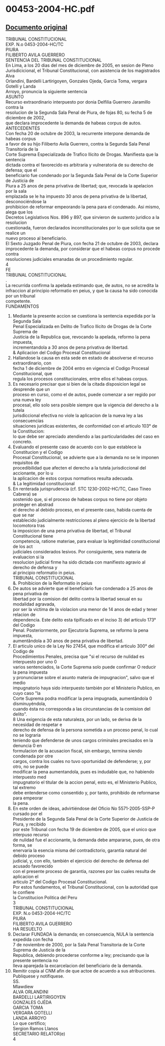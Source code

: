 
00453-2004-HC.pdf
=================
  
[Documento original](https://tc.gob.pe/jurisprudencia/2006/00453-2004-HC.pdf)  
---  
TRIBUNAL CONSTITUCIONAL  
EXP. N.o 0453-2004-HC/TC  
PIURA  
FILIBERTO AVILA GUERRERO  
SENTENCIA DEL TRIBUNAL CONSTITUCIONAL  
En Lima, a los 20 dias del mes de diciembre de 2005, en sesion de Pleno  
Jurisdicicional, el Tribunal Constitucional, con asistencia de los magistrados Alva  
Orlandini, Bardelli Lartirigoyen, Gonzales Ojeda, Garcia Toma, vergara Gotelli y Landa  
Arroyo, pronuncia la siguiente sentencia  
ASUNTO  
Recurso extraordinario interpuesto por donia Delfilia Guerrero Jaramillo contra la  
resolucion de la Segunda Sala Penal de Piura, de fojas 80, su fecha 5 de diciembre de 2002,  
que declara improcedente la demanda de habeas corpus de autos.  
ANTECEDENTES  
Con fecha 20 de octubre de 2003, la recurrente interpone demanda de habeas corpus  
a favor de su hijo Filiberto Avila Guerrero, contra la Segunda Sala Penal Transitoria de la  
Corte Suprema Especializada de Trafico Ilicito de Drogas. Manifiesta que la sentencia  
dictada contra el favorecido es arbitraria y vulneratoria de su derecho de defensa; que el  
beneficiario fue condenado por la Segunda Sala Penal de la Corte Superior de Justicia de  
Piura a 25 anos de pena privativa de libertad; que, revocada la apelacion por la sala  
emplazada se le ha impuesto 30 anos de pena privativa de la libertad, desconociéndose la  
prohibicion de reformar empeorando la pena para el condenado. Asi mismo, alega que los  
Decretos Legislativos Nos. 896 y 897, que sirvieron de sustento juridico a la resolucion  
cuestionada, fueron declarados inconstitucionales por lo que solicita que se realice un  
nuevo proceso al beneficiario.  
El Sexto Juzgado Penal de Piura, con fecha 21 de octubre de 2003, declara  
improcedente la demanda, por considerar que el habeas corpus no procede contra  
resoluciones judiciales emanadas de un procedimiento regular.  
4  
FE  
TRIBUNAL CONSTITUCIONAL  
.  
La recurrida confirma la apelada estimando que, de autos, no se acredita la  
infraccion al principio reformatio en peius, y que la causa ha sido conocida por un tribunal  
competente.  
FUNDAMENTOS  
1. Mediante la presente accion se cuestiona la sentencia expedida por la Segunda Sala  
Penal Especializada en Delito de Trafico Ilicito de Drogas de la Corte Suprema de  
Justicia de la Republica que, revocando la apelada, reformo la pena impuesta,  
incrementandola a 30 anos de pena privativa de libertad.  
& Aplicacion del Codigo Procesal Constitucional  
2. Hallandose la causa en esta sede en estado de absolverse el recurso extraordinario, con  
fecha 1 de diciembre de 2004 entro en vigencia el Codigo Procesal Constitucional, que  
regula los procesos constitucionales, entre ellos el habeas corpus.  
3. Es necesario precisar que si bien de la citada disposicion legal se desprende que un  
proceso en curso, como el de autos, puede comenzar a ser regido por una nueva ley  
procesal, ello solo sera posible siempre que la vigencia del derecho a la tutela  
jurisdiccional efectiva no viole la aplicacion de la nueva ley a las consecuencias  
situaciones juridicas existentes, de conformidad con el articulo 103° de la Constitucion:  
lo que debe ser apreciado atendiendo a las particularidades del caso en concreto.  
4. Evaluando el presente caso de acuerdo con lo que establece la Constitucion y el Codigo  
Procesal Constitucional, se advierte que a la demanda no se le imponen requisitos de  
procedibilidad que afecten el derecho a la tutela jurisdiccional del accionante, por lo u  
la aplicacion de estos corpus normativos resulta adecuada.  
& La legitimidad constitucional  
5. En renterada jurisprudencia (cf. STC 1230-2002-HC/TC, Caso Tineo Cabrera) se  
sostenido que, si el proceso de habeas corpus no tiene por objeto proteger en abstrad  
el derecho al debido proceso, en el presente caso, habida cuenta de que se nar  
establecido judicialmente restricciones al pleno ejercicio de la libertad locomotora tras  
la imposicion de una pena privativa de libertad, el Tribunal Constitucional tiene  
competencia, ratione materiae, para evaluar la legitimidad constitucional de los act  
judiciales considerados lesivos. Por consiguiente, sera materia de evaluacion si la  
resolucion judicial firme ha sido dictada con manifiesto agravio al derecho de defensa y  
al principio reformatio in peius.  
TRIBUNAL CONSTITUCIONAL  
&. Prohibicion de la Reformatio in peius  
6. De autos se advierte que el beneficiario fue condenado a 25 anos de pena privativa de  
libertad por la comision del delito contra la libertad sexual en su modalidad agravada,  
por ser la victima de la violacion una menor de 14 anos de edad y tener relacion de  
dependencia. Este delito esta tipificado en el inciso 3) del articulo 173° del Codigo  
Penal. Posteriormente, por Ejecutoria Suprema, se reformo la pena impuesta,  
aumentândola a 30 anos de pena privativa de libertad.  
7. El articulo unico de la Ley No 27454, que modifica el articulo 300° del Codigo de  
Procedimientos Penales, precisa que "si el recurso de nulidad es interpuesto por uno 0  
varios sentenciados, la Corte Suprema solo puede confirmar O reducir la pena impuesta  
y pronunciarse sobre el asunto materia de impugnacion", salvo que el medio  
impugnatorio haya sido interpuesto también por el Ministerio Publico, en cuyo caso "la  
Corte Suprema podra modificar la pena impugnada, aumentândola 0 disminuyéndola,  
cuando ésta no corresponda a las circunstancias de la comision del delito".  
8 Una exigencia de esta naturaleza, por un lado, se deriva de la necesidad de respetar e  
derecho de defensa de la persona sometida a un proceso penal, lo cual no se lograria  
teniendo que defenderse de unos cargos criminales precisados en la denuncia 0 en  
formulacion de la acusacion fiscal, sin embargo, termina siendo condenada por otre  
cargos, contra los cuales no tuvo oportunidad de defenderse; y, por otro, no se puede  
modificar la pena aumentandola, pues es indudable que, no habiendo interpuesto med  
impugnatorio el titular de la accion penal, esto es, el Ministerio Publico, tal extremo  
debe entenderse como consentido y, por tanto, prohibido de reformarse para empeorar  
la pena.  
9. En este orden de ideas, advirtiéndose del Oficio No 5571-2005-SSP-P cursado por el  
Presidente de la Segunda Sala Penal de la Corte Superior de Justicia de Piura, y recibido  
por este Tribunal con fecha 19 de diciembre de 2005, que el unico que interpuso recurso  
de nulidad fue el accionante, la demanda debe ampararse, pues, de otra forma, se  
enervaria la esencia misma del contradictorio, garantia natural del debido proceso  
judicial, y, con ello, también el ejercicio del derecho de defensa del acusado favorecido  
con el presente proceso de garantia, razones por las cuales resulta de aplicacion el  
articulo 2° del Codigo Procesal Constitucional.  
Por estos fundamentos, el Tribunal Constitucional, con la autoridad que le confiere  
la Constitucion Politica del Peru  
3  
TRIBUNAL CONSTITUCIONAL  
EXP. N.o 0453-2004-HC/TC  
PIURA  
FILIBERTO AVILA GUERRERO  
HA RESUELTO  
1. Declarar FUNDADA la demanda; en consecuencia, NULA la sentencia expedida con fecha  
7 de noviembre de 2000, por la Sala Penal Transitoria de la Corte Suprema de Justicia de la  
Republica, debiendo procederse conforme a ley; precisando que la presente sentencia no  
lleva aparejada la excarcelacion del beneficiario de la demanda.  
2. Remitir copia al CNM afin de que actoe de acuerdo a sus atribuciones.  
Publiquese y notifiquese.  
SS.  
Mlawdiew  
ALVA ORLANDINI  
BARDELLI LARTIRIGOYEN  
GONZALES OJÉDA  
GARCIA TOMA  
VERGARA GOTELLI  
LANDA ARROYO  
Lo que certifico;  
Sergion Ramos Llanos  
SECRETARIO RELATOR(e)  
4